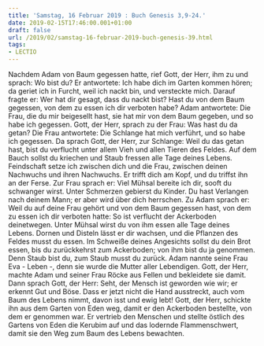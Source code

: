 ```yaml
---
title: 'Samstag, 16 Februar 2019 : Buch Genesis 3,9-24.'
date: 2019-02-15T17:46:00.001+01:00
draft: false
url: /2019/02/samstag-16-februar-2019-buch-genesis-39.html
tags: 
- LECTIO
---
```


Nachdem Adam von Baum gegessen hatte, rief Gott, der Herr, ihm zu und sprach: Wo bist du? Er antwortete: Ich habe dich im Garten kommen hören; da geriet ich in Furcht, weil ich nackt bin, und versteckte mich. Darauf fragte er: Wer hat dir gesagt, dass du nackt bist? Hast du von dem Baum gegessen, von dem zu essen ich dir verboten habe? Adam antwortete: Die Frau, die du mir beigesellt hast, sie hat mir von dem Baum gegeben, und so habe ich gegessen. Gott, der Herr, sprach zu der Frau: Was hast du da getan? Die Frau antwortete: Die Schlange hat mich verführt, und so habe ich gegessen. Da sprach Gott, der Herr, zur Schlange: Weil du das getan hast, bist du verflucht unter allem Vieh und allen Tieren des Feldes. Auf dem Bauch sollst du kriechen und Staub fressen alle Tage deines Lebens. Feindschaft setze ich zwischen dich und die Frau, zwischen deinen Nachwuchs und ihren Nachwuchs. Er trifft dich am Kopf, und du triffst ihn an der Ferse. Zur Frau sprach er: Viel Mühsal bereite ich dir, sooft du schwanger wirst. Unter Schmerzen gebierst du Kinder. Du hast Verlangen nach deinem Mann; er aber wird über dich herrschen. Zu Adam sprach er: Weil du auf deine Frau gehört und von dem Baum gegessen hast, von dem zu essen ich dir verboten hatte: So ist verflucht der Ackerboden deinetwegen. Unter Mühsal wirst du von ihm essen alle Tage deines Lebens. Dornen und Disteln lässt er dir wachsen, und die Pflanzen des Feldes musst du essen. Im Schweiße deines Angesichts sollst du dein Brot essen, bis du zurückkehrst zum Ackerboden; von ihm bist du ja genommen. Denn Staub bist du, zum Staub musst du zurück. Adam nannte seine Frau Eva - Leben -, denn sie wurde die Mutter aller Lebendigen. Gott, der Herr, machte Adam und seiner Frau Röcke aus Fellen und bekleidete sie damit. Dann sprach Gott, der Herr: Seht, der Mensch ist geworden wie wir; er erkennt Gut und Böse. Dass er jetzt nicht die Hand ausstreckt, auch vom Baum des Lebens nimmt, davon isst und ewig lebt! Gott, der Herr, schickte ihn aus dem Garten von Eden weg, damit er den Ackerboden bestellte, von dem er genommen war. Er vertrieb den Menschen und stellte östlich des Gartens von Eden die Kerubim auf und das lodernde Flammenschwert, damit sie den Weg zum Baum des Lebens bewachten.